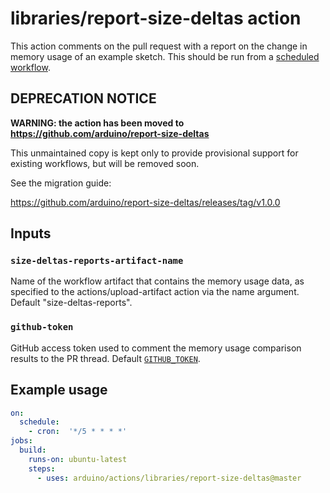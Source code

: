 # libraries/report-size-deltas action

This action comments on the pull request with a report on the change in memory usage of an example sketch. This should be run from a [scheduled workflow](https://help.github.com/en/actions/reference/workflow-syntax-for-github-actions#onschedule).

## DEPRECATION NOTICE

**WARNING: the action has been moved to https://github.com/arduino/report-size-deltas**

This unmaintained copy is kept only to provide provisional support for existing workflows, but will be removed soon.

See the migration guide:

https://github.com/arduino/report-size-deltas/releases/tag/v1.0.0

## Inputs

### `size-deltas-reports-artifact-name`

Name of the workflow artifact that contains the memory usage data, as specified to the actions/upload-artifact action via the name argument. Default "size-deltas-reports".

### `github-token`

GitHub access token used to comment the memory usage comparison results to the PR thread. Default [`GITHUB_TOKEN`](https://help.github.com/en/actions/configuring-and-managing-workflows/authenticating-with-the-github_token).

## Example usage

```yaml
on:
  schedule:
    - cron:  '*/5 * * * *'
jobs:
  build:
    runs-on: ubuntu-latest
    steps:
      - uses: arduino/actions/libraries/report-size-deltas@master
```
